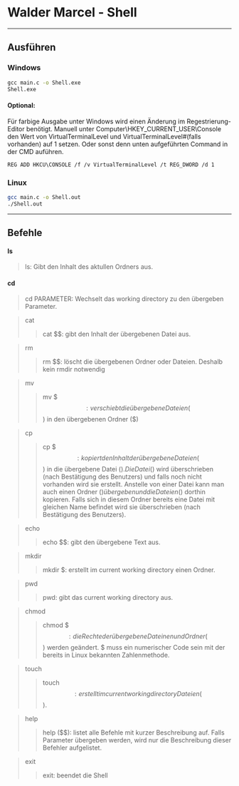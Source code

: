 # Walder Marcel - Shell


------------


## Ausführen
### Windows

```cmd
gcc main.c -o Shell.exe
Shell.exe
```
#### Optional:

Für farbige Ausgabe unter Windows wird einen Änderung im Regestrierung-Editor benötigt. 
Manuell unter Computer\HKEY_CURRENT_USER\Console den Wert von VirtualTerminalLevel und VirtualTerminalLevel#(falls vorhanden) auf 1 setzen.
Oder sonst denn unten aufgeführten Command in der CMD auführen.
```Regedit
REG ADD HKCU\CONSOLE /f /v VirtualTerminalLevel /t REG_DWORD /d 1
```
### Linux

```bash
gcc main.c -o Shell.out
./Shell.out
```

------------


## Befehle

#### ls
>ls: Gibt den Inhalt des aktullen Ordners aus.

#### cd
>cd PARAMETER: Wechselt das working directory zu den übergeben Parameter.

>cat
>>cat $$: gibt den Inhalt der übergebenen Datei aus.

>rm
>>rm $$: löscht die übergebenen Ordner oder Dateien. 
Deshalb kein rmdir notwendig

>mv
>>mv $ $$: verschiebt die übergebene Dateien ($$) in den übergebenen Ordner ($)

>cp
>>cp $ $$: kopiert den Inhalt der übergebene Dateien ($$) in die übergebene Datei ($). 
Die Datei ($) wird überschrieben (nach Bestätigung des Benutzers) und falls noch nicht vorhanden wird sie erstellt. 
Anstelle von einer Datei kann man auch einen Ordner ($) übergeben und die Dateien ($) dorthin kopieren. 
Falls sich in diesem Ordner bereits eine Datei mit gleichen Name befindet wird sie überschrieben (nach Bestätigung des Benutzers).

>echo
>>echo $$: gibt den übergebene Text aus.

>mkdir
>>mkdir $: erstellt im current working directory einen Ordner.

>pwd
>>pwd: gibt das current working directory aus.

>chmod
>>chmod $ $$: die Rechte der übergebene Dateinen und Ordner ($$) werden geändert. 
$ muss ein numerischer Code sein mit der bereits in Linux bekannten Zahlenmethode.

>touch
>>touch $$: erstellt im current working directory Dateien ($$).

>help
>>help ($$): listet alle Befehle mit kurzer Beschreibung auf. 
Falls Parameter übergeben werden, wird nur die Beschreibung dieser Befehler aufgelistet.

>exit
>>exit: beendet die Shell
